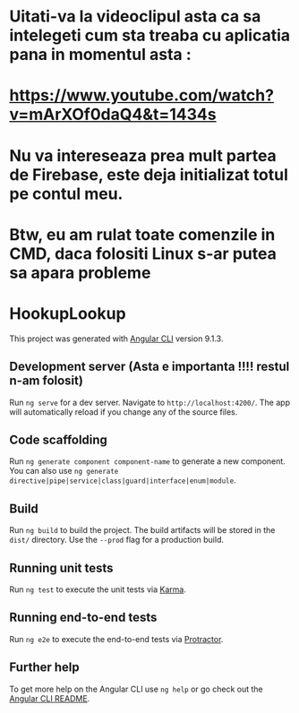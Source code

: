 # Uitati-va la videoclipul asta ca sa intelegeti cum sta treaba cu aplicatia pana in momentul asta :
# https://www.youtube.com/watch?v=mArXOf0daQ4&t=1434s
# Nu va intereseaza prea mult partea de Firebase, este deja initializat totul pe contul meu.
# Btw, eu am rulat toate comenzile in CMD, daca folositi Linux s-ar putea sa apara probleme

# HookupLookup

This project was generated with [Angular CLI](https://github.com/angular/angular-cli) version 9.1.3.

## Development server (Asta e importanta !!!! restul n-am folosit)

Run `ng serve` for a dev server. Navigate to `http://localhost:4200/`. The app will automatically reload if you change any of the source files.

## Code scaffolding

Run `ng generate component component-name` to generate a new component. You can also use `ng generate directive|pipe|service|class|guard|interface|enum|module`.

## Build

Run `ng build` to build the project. The build artifacts will be stored in the `dist/` directory. Use the `--prod` flag for a production build.

## Running unit tests

Run `ng test` to execute the unit tests via [Karma](https://karma-runner.github.io).

## Running end-to-end tests

Run `ng e2e` to execute the end-to-end tests via [Protractor](http://www.protractortest.org/).

## Further help

To get more help on the Angular CLI use `ng help` or go check out the [Angular CLI README](https://github.com/angular/angular-cli/blob/master/README.md).
